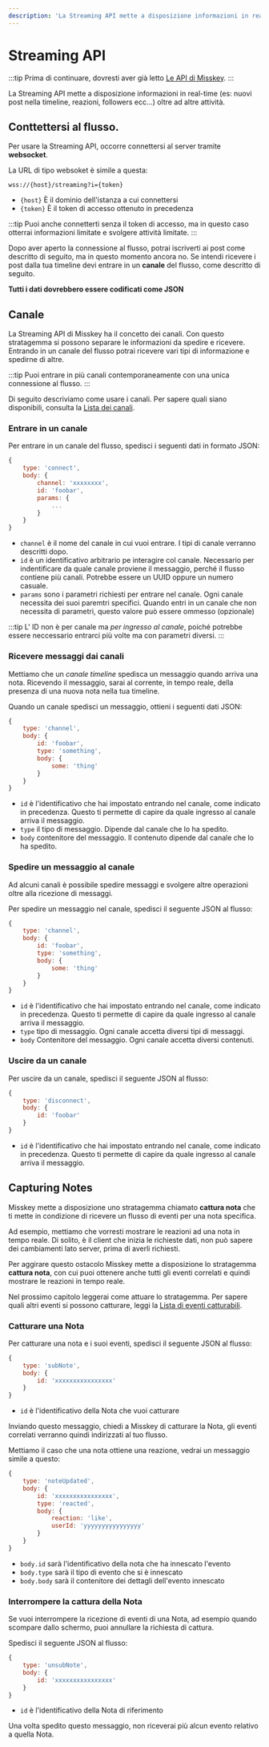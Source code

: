 ```yaml
---
description: 'La Streaming API mette a disposizione informazioni in real-time (es: nuovi post nella timeline, reazioni, followers ecc...) oltre ad altre attività.'
---
```


# Streaming API

:::tip
Prima di continuare, dovresti aver già letto [Le API di Misskey](../index.md).
:::

La Streaming API mette a disposizione informazioni in real-time (es: nuovi post nella timeline, reazioni, followers ecc...) oltre ad altre attività.

## Conttettersi al flusso.

Per usare la Streaming API, occorre connettersi al server tramite **websocket**.

La URL di tipo websoket è simile a questa:

```:no-line-numbers
wss://{host}/streaming?i={token}
```

- `{host}` È il dominio dell'istanza a cui connettersi
- `{token}` È il token di accesso ottenuto in precedenza

:::tip
Puoi anche connetterti senza il token di accesso, ma in questo caso otterrai informazioni limitate e svolgere attività limitate.
:::

Dopo aver aperto la connessione al flusso, potrai iscriverti ai post come descritto di seguito, ma in questo momento ancora no. Se intendi ricevere i post dalla tua timeline devi entrare in un **canale** del flusso, come descritto di seguito.

**Tutti i dati dovrebbero essere codificati come JSON**

## Canale

La Streaming API di Misskey ha il concetto dei canali. Con questo stratagemma si possono separare le informazioni da spedire e ricevere.
Entrando in un canale del flusso potrai ricevere vari tipi di informazione e spedirne di altre.

:::tip
Puoi entrare in più canali contemporaneamente con una unica connessione al flusso.
:::

Di seguito descriviamo come usare i canali. Per sapere quali siano disponibili, consulta la [Lista dei canali](./channel/index.md).

### Entrare in un canale

Per entrare in un canale del flusso, spedisci i seguenti dati in formato JSON:

```js
{
	type: 'connect',
	body: {
		channel: 'xxxxxxxx',
		id: 'foobar',
		params: {
			...
		}
	}
}
```

- `channel` è il nome del canale in cui vuoi entrare. I tipi di canale verranno descritti dopo.
- `id` è un identificativo arbitrario pe interagire col canale. Necessario per indentificare da quale canale proviene il messaggio, perché il flusso contiene più canali. Potrebbe essere un UUID oppure un numero casuale.
- `params` sono i parametri richiesti per entrare nel canale. Ogni canale necessita dei suoi paremtri specifici. Quando entri in un canale che non necessita di parametri, questo valore può essere ommesso (opzionale)

:::tip
L' ID non è per canale ma _per ingresso al canale_, poiché potrebbe essere neccessario entrarci più volte ma con parametri diversi.
:::

### Ricevere messaggi dai canali

Mettiamo che un _canale timeline_ spedisca un messaggio quando arriva una nota.
Ricevendo il messaggio, sarai al corrente, in tempo reale, della presenza di una nuova nota nella tua timeline.

Quando un canale spedisci un messaggio, ottieni i seguenti dati JSON:

```js
{
	type: 'channel',
	body: {
		id: 'foobar',
		type: 'something',
		body: {
			some: 'thing'
		}
	}
}
```

- `id` è l'identificativo che hai impostato entrando nel canale, come indicato in precedenza. Questo ti permette di capire da quale ingresso al canale arriva il messaggio.
- `type` il tipo di messaggio. Dipende dal canale che lo ha spedito.
- `body` contenitore del messaggio. Il contenuto dipende dal canale che lo ha spedito.

### Spedire un messaggio al canale

Ad alcuni canali è possibile spedire messaggi e svolgere altre operazioni oltre alla ricezione di messaggi.

Per spedire un messaggio nel canale, spedisci il seguente JSON al flusso:

```js
{
	type: 'channel',
	body: {
		id: 'foobar',
		type: 'something',
		body: {
			some: 'thing'
		}
	}
}
```

- `id` è l'identificativo che hai impostato entrando nel canale, come indicato in precedenza. Questo ti permette di capire da quale ingresso al canale arriva il messaggio.
- `type` tipo di messaggio. Ogni canale accetta diversi tipi di messaggi.
- `body` Contenitore del messaggio. Ogni canale accetta diversi contenuti.

### Uscire da un canale

Per uscire da un canale, spedisci il seguente JSON al flusso:

```js
{
	type: 'disconnect',
	body: {
		id: 'foobar'
	}
}
```

- `id` è l'identificativo che hai impostato entrando nel canale, come indicato in precedenza. Questo ti permette di capire da quale ingresso al canale arriva il messaggio.

## Capturing Notes

Misskey mette a disposizione uno stratagemma chiamato **cattura nota** che ti mette in condizione di ricevere un flusso di eventi per una nota specifica.

Ad esempio, mettiamo che vorresti mostrare le reazioni ad una nota in tempo reale. Di solito, è il client che inizia le richieste dati, non può sapere dei cambiamenti lato server, prima di averli richiesti.

Per aggirare questo ostacolo Misskey mette a disposizione lo stratagemma **cattura nota**, con cui puoi ottenere anche tutti gli eventi correlati e quindi mostrare le reazioni in tempo reale.

Nel prossimo capitolo leggerai come attuare lo stratagemma. Per sapere quali altri eventi si possono catturare, leggi la [Lista di eventi catturabili](./note-capture-events.md).

### Catturare una Nota

Per catturare una nota e i suoi eventi, spedisci il seguente JSON al flusso:

```js
{
	type: 'subNote',
	body: {
		id: 'xxxxxxxxxxxxxxxx'
	}
}
```

- `id` è l'identificativo della Nota che vuoi catturare

Inviando questo messaggio, chiedi a Misskey di catturare la Nota, gli eventi correlati verranno quindi indirizzati al tuo flusso.

Mettiamo il caso che una nota ottiene una reazione, vedrai un messaggio simile a questo:

```js
{
	type: 'noteUpdated',
	body: {
		id: 'xxxxxxxxxxxxxxxx',
		type: 'reacted',
		body: {
			reaction: 'like',
			userId: 'yyyyyyyyyyyyyyyy'
		}
	}
}
```

- `body.id` sarà l'identificativo della nota che ha innescato l'evento
- `body.type` sarà il tipo di evento che si è innescato
- `body.body` sarà il contenitore dei dettagli dell'evento innescato

### Interrompere la cattura della Nota

Se vuoi interrompere la ricezione di eventi di una Nota, ad esempio quando scompare dallo schermo, puoi annullare la richiesta di cattura.

Spedisci il seguente JSON al flusso:

```js
{
	type: 'unsubNote',
	body: {
		id: 'xxxxxxxxxxxxxxxx'
	}
}
```

- `id` è l'identificativo della Nota di riferimento

Una volta spedito questo messaggio, non riceverai più alcun evento relativo a quella Nota.
